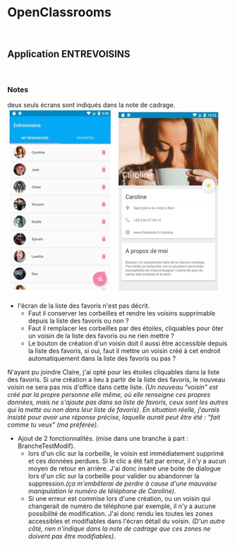 # OpenClassrooms

  
![]()
## Application **ENTREVOISINS**
![]()
### Notes

deux seuls écrans sont indiqués dans la note de cadrage.  
![](ImagesEntrevoisins/Note01.jpg)
![](ImagesEntrevoisins/Note02.jpg)

- l'écran de la liste des favoris n'est pas décrit.
  - Faut il conserver les corbeilles et rendre les voisins supprimable depuis la liste des favoris ou non ?
  - Faut il remplacer les corbeilles par des étoiles, cliquables pour ôter un voisin de la liste des favoris ou ne rien mettre ?
  - Le bouton de création d'un voisin doit il aussi être accessible depuis la liste des favoris, si oui, faut il mettre un voisin créé à cet endroit automatiquement dans la liste des favoris ou pas ?

N'ayant pu joindre Claire, j'ai opté pour les étoiles cliquables dans la liste des favoris. Si une création a lieu à partir de la liste des favoris, le nouveau voisin ne sera pas mis d'office dans cette liste.
*(Un nouveau "voisin" est créé par la propre personne elle même, où elle renseigne ces propres données, mais ne s'ajoute pas dans sa liste de favoris, ceux sont les autres qui la mette ou non dans leur liste de favoris)*.
*En situation réelle, j'aurais insisté pour avoir une réponse précise, laquelle aurait peut être été : "fait comme tu veux" (ma préférée)*.

- Ajout de 2 fonctionnalités. (mise dans une branche à part : BrancheTestModif).
  - lors d'un clic sur la corbeille, le voisin est immédiatement supprimé et ces données perdues. Si le clic a été fait par erreur, il n'y a aucun moyen de retour en arrière. J'ai donc inséré une boite de dialogue lors d'un clic sur la corbeille pour valider ou abandonner la suppression.*(ça m'embêterai de perdre à cause d'une mauvaise manipulation le numéro de téléphone de Caroline)*.
  - Si une erreur est commise lors d'une création, ou un voisin qui changerait de numéro de téléphone par exemple, il n'y a aucune possibilité de modification. J'ai donc rendu les toutes les zones accessibles et modifiables dans l'écran détail du voisin. *(D'un autre côté, rien n'indique dans la note de cadrage que ces zones ne doivent pas être modifiables)*.




